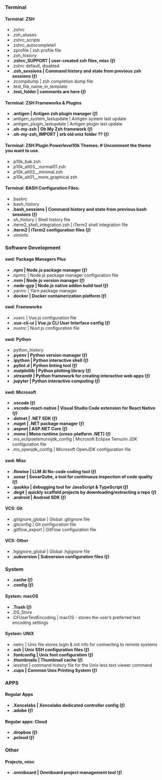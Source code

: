 ### Terminal

#### Terminal: ZSH

- .zshrc
- .zsh_aliases
- .zshrc_scripts
- .zshrc_autocomplete1
- .zprofile | zsh profile file
- .zsh_history
- **.zshrc_SUPPORT | user-created zsh files, misc (ƒ)**
- .zshrc default, disabled
- **.zsh_sessions | Command history and state from previous zsh sessions (ƒ)**
- .zcompdump | zsh completion dump file
- .test_file_name_in_template
- **.test_folder | comments are here (ƒ)**

#### Terminal: ZSH Frameworks & Plugins

- **.antigen | Antigen zsh plugin manager (ƒ)**
- .antigen_system_lastupdate | Antigen system last update
- .antigen_plugin_lastupdate | Antigen plugin last update
- **.oh-my-zsh | Oh My Zsh framework (ƒ)**
- **.oh-my-zsh_IMPORT | srb old omz folder ?? (ƒ)**

#### Terminal: ZSH Plugin Powerlevel10k Themes: # Uncomment the theme you want to use.

- .p10k_bak.zsh
- .p10k_alt03__normal01.zsh
- .p10k_alt02__minimal.zsh
- .p10k_alt01__more_graphical.zsh

#### Terminal: BASH Configuration Files:

- .bashrc
- .bash_history
- **.bash_sessions | Command history and state from previous bash sessions (ƒ)**
- .sh_history | Shell history file
- .iterm2_shell_integration.zsh | iTerm2 shell integration file
- **.iterm2 | iTerm2 configuration files (ƒ)**
- .viminfo

### Software Development

#### swd: Package Managers Plus

- **.npm | Node.js package manager (ƒ)**
- .npmrc | Node.js package manager configuration file
- **.nvm | Node.js version manager (ƒ)**
- **.node-gyp | Node.js native addon build tool (ƒ)**
- .yarnrc | Yarn package manager
- **.docker | Docker containerization platform (ƒ)**

#### swd: Frameworks

- .vuerc | Vue.js configuration file
- **.vue-cli-ui | Vue.js CLI User Interface config (ƒ)**
- .nuxtrc | Nuxt.js configuration file

#### swd: Python

- .python_history
- **.pyenv | Python version manager (ƒ)**
- **.ipython | Python interactive shell (ƒ)**
- **.pylint.d | Python linting tool (ƒ)**
- **.matplotlib | Python plotting library (ƒ)**
- **.streamlit | Python framework for creating interactive web apps (ƒ)**
- **.jupyter | Python interactive computing (ƒ)**

#### swd: Microsoft

- **.vscode (ƒ)**
- **.vscode-react-native | Visual Studio Code extension for React Native (ƒ)**
- **.dotnet | .NET SDK (ƒ)**
- **.nuget | .NET package manager (ƒ)**
- **.aspnet | ASP.NET Core (ƒ)**
- **.mono | Mono runtime (cross-platform .NET) (ƒ)**
- .ms_eclipsetemurinjdk_config | Microsoft Eclipse Temurin JDK configuration file
- .ms_openjdk_config | Microsoft OpenJDK configuration file

#### swd: Misc

- **.flowise | LLM AI No-code coding tool (ƒ)**
- **.sonar | SonarQube, a tool for continuous inspection of code quality (ƒ)**
- **.quokka | debugging tool for JavaScript & TypeScript (ƒ)**
- **.degit | quickly scaffold projects by downloading/extracting a repo (ƒ)**
- **.android | Android SDK (ƒ)**

#### VCS: Git

- .gitignore_global | Global .gitignore file
- .gitconfig | Git configuration file
- .gitflow_export | GitFlow configuration file

#### VCS: Other

- .hgignore_global | Global .hgignore file
- **.subversion | Subversion configuration files (ƒ)**

### System

- **.cache (ƒ)**
- **.config (ƒ)**

#### System: macOS

- **.Trash (ƒ)**
- .DS_Store
- .CFUserTextEncoding | macOS - stores the user’s preferred text encoding settings

#### System: UNIX

- .netrc | Unix file stores login & init info for connecting to remote systems
- **.ssh | Unix SSH configuration files (ƒ)**
- **.fontconfig | Unix font configuration (ƒ)**
- **.thumbnails | Thumbnail cache (ƒ)**
- .lesshst | command history file for the Unix less text viewer command
- **.cups | Common Unix Printing System (ƒ)**

### APPS

#### Regular Apps

- **.Xencelabs | Xencelabs dedicated controller config (ƒ)**
- **.adobe (ƒ)**

#### Regular apps: Cloud

- **.dropbox (ƒ)**
- **.pcloud (ƒ)**

### Other

#### Projects, misc

- **.omniboard | Omniboard project management tool (ƒ)**

